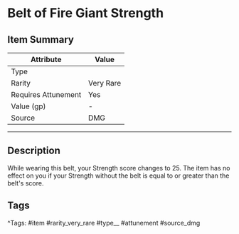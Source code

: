 # Belt of Fire Giant Strength

## Item Summary

| Attribute            | Value                        |
|----------------------|------------------------------|
| Type                 |   |
| Rarity               | Very Rare             |
| Requires Attunement  | Yes                |
| Value (gp)           | -    |
| Source               | DMG |

---

## Description

While wearing this belt, your Strength score changes to 25. The item has no effect on you if your Strength without the belt is equal to or greater than the belt's score.

## Tags

^Tags: #item #rarity_very_rare #type__ #attunement #source_dmg
